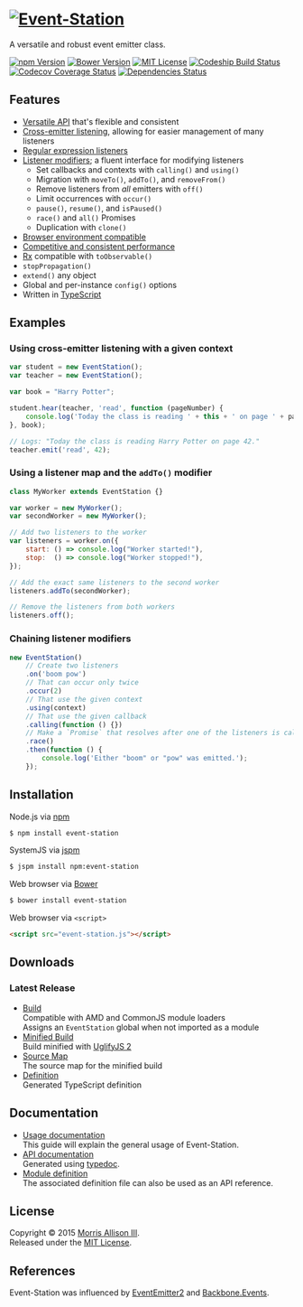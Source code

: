 # [![Event-Station](https://cldup.com/nNDX7LGO96.svg)](http://morrisallison.bitbucket.org/event-station)

A versatile and robust event emitter class.

[![npm Version](https://img.shields.io/npm/v/event-station.svg?style=flat-square)](https://www.npmjs.com/package/event-station)
[![Bower Version](https://img.shields.io/bower/v/event-station.svg?style=flat-square)](http://bower.io/search/?q=event-station)
[![MIT License](https://img.shields.io/badge/license-MIT-blue.svg?style=flat-square)](https://bitbucket.org/morrisallison/event-station/raw/default/LICENSE)
[![Codeship Build Status](https://img.shields.io/codeship/4ade98f0-4121-0133-db1d-62bb193b9897.svg?style=flat-square)](https://codeship.com/)
[![Codecov Coverage Status](https://img.shields.io/codecov/c/bitbucket/morrisallison/event-station/default.svg?style=flat-square)](https://codecov.io/bitbucket/morrisallison/event-station/commits)
[![Dependencies Status](https://img.shields.io/badge/dependencies-none-brightgreen.svg?style=flat-square)](https://www.npmjs.com/package/event-station)

## Features

* [Versatile API](http://morrisallison.bitbucket.org/event-station/api/) that's flexible and consistent
* [Cross-emitter listening](http://morrisallison.bitbucket.org/event-station/usage.html#cross-emitter-listening), allowing for easier management of many listeners
* [Regular expression listeners](http://morrisallison.bitbucket.org/event-station/usage.html#regular-expression-listeners)
* [Listener modifiers](http://morrisallison.bitbucket.org/event-station/usage.html#listener-modifiers); a fluent interface for modifying listeners
    * Set callbacks and contexts with `calling()` and `using()`
    * Migration with `moveTo()`, `addTo()`, and `removeFrom()`
    * Remove listeners from *all* emitters with `off()`
    * Limit occurrences with `occur()`
    * `pause()`, `resume()`, and `isPaused()`
    * `race()` and `all()` Promises
    * Duplication with `clone()`
* [Browser environment compatible](http://morrisallison.bitbucket.org/event-station/usage.html#browser-usage)
* [Competitive and consistent performance](http://morrisallison.bitbucket.org/event-station/performance.html)
* [Rx](https://www.npmjs.com/package/rx) compatible with `toObservable()`
* `stopPropagation()`
* `extend()` any object
* Global and per-instance `config()` options
* Written in [TypeScript](http://www.typescriptlang.org/)

## Examples

### Using cross-emitter listening with a given context

```javascript
var student = new EventStation();
var teacher = new EventStation();

var book = "Harry Potter";

student.hear(teacher, 'read', function (pageNumber) {
    console.log('Today the class is reading ' + this + ' on page ' + pageNumber + '.');
}, book);

// Logs: "Today the class is reading Harry Potter on page 42."
teacher.emit('read', 42);
```
### Using a listener map and the `addTo()` modifier

```javascript
class MyWorker extends EventStation {}

var worker = new MyWorker();
var secondWorker = new MyWorker();

// Add two listeners to the worker
var listeners = worker.on({
    start: () => console.log("Worker started!"),
    stop:  () => console.log("Worker stopped!"),
});

// Add the exact same listeners to the second worker
listeners.addTo(secondWorker);

// Remove the listeners from both workers
listeners.off();
```

### Chaining listener modifiers

```javascript
new EventStation()
    // Create two listeners
    .on('boom pow')
    // That can occur only twice
    .occur(2)
    // That use the given context
    .using(context)
    // That use the given callback
    .calling(function () {})
    // Make a `Promise` that resolves after one of the listeners is called
    .race()
    .then(function () {
        console.log('Either "boom" or "pow" was emitted.');
    });
```

## Installation

Node.js via [npm](https://www.npmjs.com/package/event-station)

```bash
$ npm install event-station
```

SystemJS via [jspm](http://jspm.io/)

```bash
$ jspm install npm:event-station
```

Web browser via [Bower](http://bower.io/search/?q=event-station)

```bash
$ bower install event-station
```

Web browser via `<script>`

```html
<script src="event-station.js"></script>
```

## Downloads

### Latest Release

* [Build](https://bitbucket.org/morrisallison/event-station/src/default/dist/event-station.js)
<br>Compatible with AMD and CommonJS module loaders
<br>Assigns an `EventStation` global when not imported as a module
* [Minified Build](https://bitbucket.org/morrisallison/event-station/src/default/dist/event-station.min.js)
<br>Build minified with [UglifyJS 2](https://github.com/mishoo/UglifyJS2)
* [Source Map](https://bitbucket.org/morrisallison/event-station/src/default/dist/event-station.min.js.map)
<br>The source map for the minified build
* [Definition](https://bitbucket.org/morrisallison/event-station/src/default/dist/event-station.d.ts)
<br>Generated TypeScript definition

## Documentation

* [Usage documentation](http://morrisallison.bitbucket.org/event-station/usage/)
<br>This guide will explain the general usage of Event-Station.
* [API documentation](http://morrisallison.bitbucket.org/event-station/api/)
<br>Generated using [typedoc](http://typedoc.io/).
* [Module definition](https://bitbucket.org/morrisallison/event-station/src/default/dist/event-station.d.ts)
<br>The associated definition file can also be used as an API reference.

## License

Copyright &copy; 2015 [Morris Allison III](http://morris.xyz).
<br>Released under the [MIT License](https://bitbucket.org/morrisallison/event-station/raw/default/LICENSE).

## References

Event-Station was influenced by [EventEmitter2](https://github.com/asyncly/EventEmitter2) and [Backbone.Events](http://backbonejs.org/#Events).